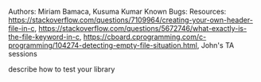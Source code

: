 Authors: Miriam Bamaca, Kusuma Kumar
Known Bugs:
Resources: https://stackoverflow.com/questions/7109964/creating-your-own-header-file-in-c, https://stackoverflow.com/questions/5672746/what-exactly-is-the-file-keyword-in-c, https://cboard.cprogramming.com/c-programming/104274-detecting-empty-file-situation.html, John's TA sessions

describe how to test your library
